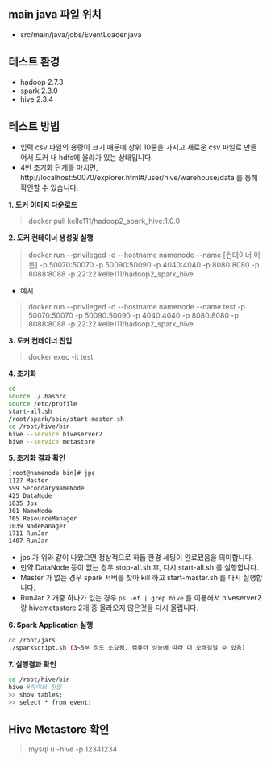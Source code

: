 ## main java 파일 위치
- src/main/java/jobs/EventLoader.java

## 테스트 환경
- hadoop 2.7.3
- spark 2.3.0
- hive 2.3.4

## 테스트 방법
- 입력 csv 파일의 용량이 크기 때문에 상위 10줄을 가지고 새로운 csv 파일로 만들어서 도커 내 hdfs에 올라가 있는 상태입니다. 
- 4번 초기화 단계를 마치면, http://localhost:50070/explorer.html#/user/hive/warehouse/data 를 통해 확인할 수 있습니다.


**1. 도커 이미지 다운로드**
> docker pull kelle111/hadoop2_spark_hive:1.0.0

**2. 도커 컨테이너 생성및 실행**
> docker run --privileged -d --hostname namenode --name [컨테이너 이름]  -p 50070:50070 -p 50090:50090 -p 4040:4040 -p 8080:8080 -p 8088:8088 -p 22:22 kelle111/hadoop2_spark_hive
* 예시
> docker run --privileged -d --hostname namenode --name test -p 50070:50070 -p 50090:50090 -p 4040:4040 -p 8080:8080 -p 8088:8088 -p 22:22 kelle111/hadoop2_spark_hive

**3. 도커 컨테이너 진입**
> docker exec -it test

**4. 초기화**
```bash
cd
source ./.bashrc
source /etc/profile
start-all.sh
/root/spark/sbin/start-master.sh
cd /root/hive/bin
hive --service hiveserver2
hive --service metastore
```
**5. 초기화 결과 확인**
```bash
[root@namenode bin]# jps
1127 Master
599 SecondaryNameNode
425 DataNode
1835 Jps
301 NameNode
765 ResourceManager
1039 NodeManager
1711 RunJar
1407 RunJar
```
- jps 가 위와 같이 나왔으면 정상적으로 하둡 환경 세팅이 완료됐음을 의미합니다.
- 만약 DataNode 등이 없는 경우 stop-all.sh 후, 다시 start-all.sh 를 실행합니다.
- Master 가 없는 경우 spark 서버를 찾아 kill 하고 start-master.sh 를 다시 실행합니다.
- RunJar 2 개중 하나가 없는 경우 `ps -ef | grep hive` 를 이용해서 hiveserver2 랑 hivemetastore 2개 중 올라오지 않은것을 다시 올립니다.

**6. Spark Application 실행**
```bash
cd /root/jars
./sparkscript.sh (3~5분 정도 소요됨. 컴퓨터 성능에 따라 더 오래걸릴 수 있음)
```

**7. 실행결과 확인**
```bash
cd /root/hive/bin
hive #하이브 진입 
>> show tables;
>> select * from event;
```

## Hive Metastore 확인
> mysql u -hive -p
12341234

